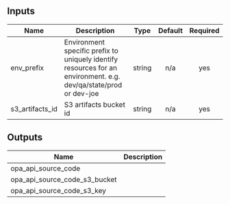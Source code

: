 ## Inputs

| Name | Description | Type | Default | Required |
|------|-------------|:----:|:-----:|:-----:|
| env\_prefix | Environment specific prefix to uniquely identify resources for an environment. e.g. dev/qa/state/prod or dev-joe | string | n/a | yes |
| s3\_artifacts\_id | S3 artifacts bucket id | string | n/a | yes |

## Outputs

| Name | Description |
|------|-------------|
| opa\_api\_source\_code |  |
| opa\_api\_source\_code\_s3\_bucket |  |
| opa\_api\_source\_code\_s3\_key |  |

